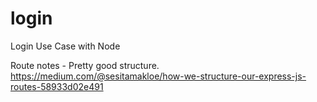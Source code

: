 # login
Login Use Case with Node

Route notes - Pretty good structure. 
https://medium.com/@sesitamakloe/how-we-structure-our-express-js-routes-58933d02e491


